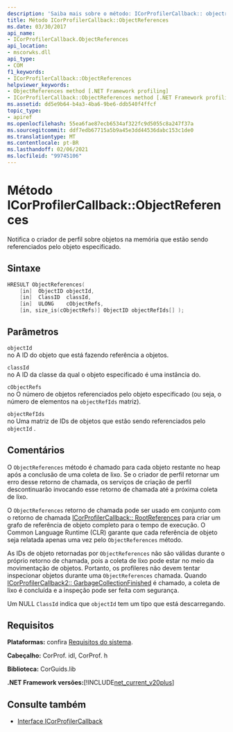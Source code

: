 ```yaml
---
description: 'Saiba mais sobre o método: ICorProfilerCallback:: objectreferenciations'
title: Método ICorProfilerCallback::ObjectReferences
ms.date: 03/30/2017
api_name:
- ICorProfilerCallback.ObjectReferences
api_location:
- mscorwks.dll
api_type:
- COM
f1_keywords:
- ICorProfilerCallback::ObjectReferences
helpviewer_keywords:
- ObjectReferences method [.NET Framework profiling]
- ICorProfilerCallback::ObjectReferences method [.NET Framework profiling]
ms.assetid: dd5e9b64-b4a3-4ba6-9be6-ddb540f4ffcf
topic_type:
- apiref
ms.openlocfilehash: 55ea6fae87ecb6534af322fc9d5055c8a247f37a
ms.sourcegitcommit: ddf7edb67715a5b9a45e3dd44536dabc153c1de0
ms.translationtype: MT
ms.contentlocale: pt-BR
ms.lasthandoff: 02/06/2021
ms.locfileid: "99745106"
---
```

# <a name="icorprofilercallbackobjectreferences-method"></a>Método ICorProfilerCallback::ObjectReferences

Notifica o criador de perfil sobre objetos na memória que estão sendo referenciados pelo objeto especificado.  
  
## <a name="syntax"></a>Sintaxe  
  
```cpp  
HRESULT ObjectReferences(  
    [in]  ObjectID objectId,  
    [in]  ClassID  classId,  
    [in]  ULONG    cObjectRefs,  
    [in, size_is(cObjectRefs)] ObjectID objectRefIds[] );  
```  
  
## <a name="parameters"></a>Parâmetros  

 `objectId`  
 no A ID do objeto que está fazendo referência a objetos.  
  
 `classId`  
 no A ID da classe da qual o objeto especificado é uma instância do.  
  
 `cObjectRefs`  
 no O número de objetos referenciados pelo objeto especificado (ou seja, o número de elementos na `objectRefIds` matriz).  
  
 `objectRefIds`  
 no Uma matriz de IDs de objetos que estão sendo referenciados pelo `objectId` .  
  
## <a name="remarks"></a>Comentários  

 O `ObjectReferences` método é chamado para cada objeto restante no heap após a conclusão de uma coleta de lixo. Se o criador de perfil retornar um erro desse retorno de chamada, os serviços de criação de perfil descontinuarão invocando esse retorno de chamada até a próxima coleta de lixo.  
  
 O `ObjectReferences` retorno de chamada pode ser usado em conjunto com o retorno de chamada [ICorProfilerCallback:: RootReferences](icorprofilercallback-rootreferences-method.md) para criar um grafo de referência de objeto completo para o tempo de execução. O Common Language Runtime (CLR) garante que cada referência de objeto seja relatada apenas uma vez pelo `ObjectReferences` método.  
  
 As IDs de objeto retornadas por `ObjectReferences` não são válidas durante o próprio retorno de chamada, pois a coleta de lixo pode estar no meio da movimentação de objetos. Portanto, os profileres não devem tentar inspecionar objetos durante uma `ObjectReferences` chamada. Quando [ICorProfilerCallback2:: GarbageCollectionFinished](icorprofilercallback2-garbagecollectionfinished-method.md) é chamado, a coleta de lixo é concluída e a inspeção pode ser feita com segurança.  
  
 Um NULL `ClassId` indica que `objectId` tem um tipo que está descarregando.  
  
## <a name="requirements"></a>Requisitos  

 **Plataformas:** confira [Requisitos do sistema](../../get-started/system-requirements.md).  
  
 **Cabeçalho:** CorProf. idl, CorProf. h  
  
 **Biblioteca:** CorGuids.lib  
  
 **.NET Framework versões:**[!INCLUDE[net_current_v20plus](../../../../includes/net-current-v20plus-md.md)]  
  
## <a name="see-also"></a>Consulte também

- [Interface ICorProfilerCallback](icorprofilercallback-interface.md)
